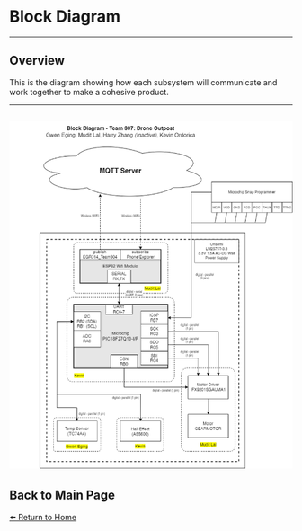 # **Block Diagram**

---

## **Overview**  
This is the diagram showing how each subsystem will communicate and work together to make a cohesive product. 

---
![Diagram Title](./image/block_diagram.png)
---

## **Back to Main Page**  
[⬅️ Return to Home](./index.md)